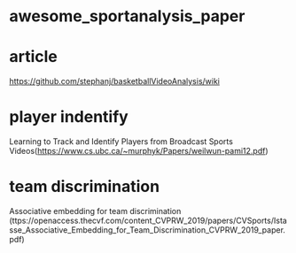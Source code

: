 # awesome_sportanalysis_paper

# article
https://github.com/stephanj/basketballVideoAnalysis/wiki


# player indentify
Learning to Track and Identify Players from Broadcast Sports Videos(https://www.cs.ubc.ca/~murphyk/Papers/weilwun-pami12.pdf)

# team discrimination
Associative embedding for team discrimination
(ttps://openaccess.thecvf.com/content_CVPRW_2019/papers/CVSports/Istasse_Associative_Embedding_for_Team_Discrimination_CVPRW_2019_paper.pdf)

